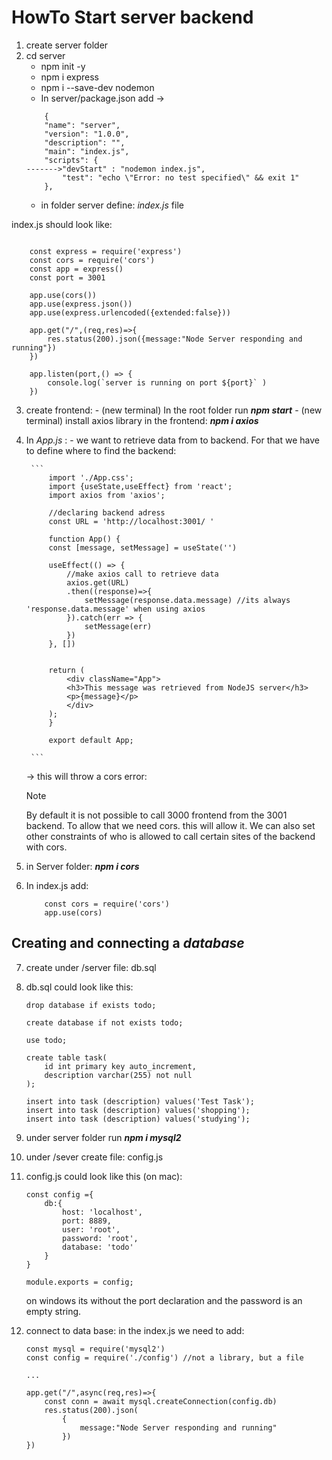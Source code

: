 # HowTo Start server backend

1. create server folder
2. cd server
    - npm init -y
    - npm i express
    - npm i --save-dev nodemon
    - In server/package.json add ->   
    ```
        {
        "name": "server",
        "version": "1.0.0",
        "description": "",
        "main": "index.js",
        "scripts": {
    ------->"devStart" : "nodemon index.js",
            "test": "echo \"Error: no test specified\" && exit 1"
        },
    ```           
    - in folder server define: *index.js* file

index.js should look like:
```

    const express = require('express')
    const cors = require('cors')
    const app = express()
    const port = 3001

    app.use(cors())
    app.use(express.json())
    app.use(express.urlencoded({extended:false}))

    app.get("/",(req,res)=>{
        res.status(200).json({message:"Node Server responding and running"})
    })

    app.listen(port,() => {
        console.log(`server is running on port ${port}` )
    })
```

3. create frontend: 
        - (new terminal) In the root folder run ***npm start***
        - (new terminal) install axios library in the frontend: ***npm i axios***

4. In *App.js* :
        - we want to retrieve data from to backend. For that we have to define where to find the backend:

        ```
            import './App.css';
            import {useState,useEffect} from 'react';
            import axios from 'axios';

            //declaring backend adress
            const URL = 'http://localhost:3001/ '

            function App() {
            const [message, setMessage] = useState('')

            useEffect(() => {
                //make axios call to retrieve data
                axios.get(URL)
                .then((response)=>{
                    setMessage(response.data.message) //its always 'response.data.message' when using axios
                }).catch(err => {
                    setMessage(err)
                })
            }, [])
            

            return (
                <div className="App">
                <h3>This message was retrieved from NodeJS server</h3>
                <p>{message}</p>
                </div>
            );
            }

            export default App;

        ```
    -> this will throw a cors error: 
    
    >[!NOTE] 
    >
    >By default it is not possible to call 3000 frontend from the 3001 backend. To allow that we need cors. this will allow it. We can also set other constraints of who is allowed to call certain sites of the backend with cors.

5. in Server folder: ***npm i cors***
6. In index.js add:
    ````
        const cors = require('cors')
        app.use(cors)
    ````

## Creating and connecting a ***database***

7. create under /server file: db.sql
8. db.sql could look like this:
    
    ```
    drop database if exists todo;

    create database if not exists todo;

    use todo;

    create table task(
        id int primary key auto_increment,
        description varchar(255) not null
    );

    insert into task (description) values('Test Task');
    insert into task (description) values('shopping');
    insert into task (description) values('studying');

    ```
9. under server folder run ***npm i mysql2***

10. under /sever create file: config.js
11. config.js could look like this (on mac): 
    ```
    const config ={
        db:{
            host: 'localhost',
            port: 8889,
            user: 'root',
            password: 'root',
            database: 'todo'
        }
    }

    module.exports = config;

    ```
    on windows its without the port declaration and the password is an empty string.
    
12. connect to data base: in the index.js we need to add:
    ```
    const mysql = require('mysql2')
    const config = require('./config') //not a library, but a file

    ...

    app.get("/",async(req,res)=>{
        const conn = await mysql.createConnection(config.db)
        res.status(200).json(
            {
                message:"Node Server responding and running"
            })
    })
    ```
